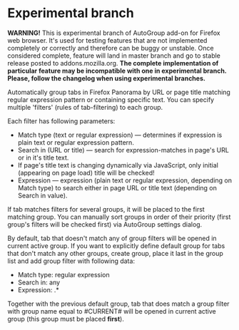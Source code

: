 # Experimental branch
**WARNING!** This is experimental branch of AutoGroup add-on for Firefox web browser.
It's used for testing features that are not implemented completely or correctly and therefore can be buggy or unstable.
Once considered complete, feature will land in master branch and go to stable release posted to addons.mozilla.org.
**The complete implementation of particular feature may be incompatible with one in experimental branch.**
**Please, follow the changelog when using experimental branches.**

Automatically group tabs in Firefox Panorama by URL or page title matching regular expression pattern or containing specific text. 
You can specify multiple 'filters' (rules of tab-filtering) to each group.

Each filter has following parameters:

 - Match type (text or regular expression) — determines if expression is plain text or regular expression pattern.
 - Search in (URL or title) — search for expression-matches in page's URL or in it's title text.
 - If page's title text is changing dynamically via JavaScript, only initial (appearing on page load) title will be checked!
 - Expression — expression (plain text or regular expression, depending on Match type) to search either in page URL or title text (depending on Search in value).

If tab matches filters for several groups, it will be placed to the first matching group.
You can manually sort groups in order of their priority (first group's filters will be checked first) via AutoGroup settings dialog.

By default, tab that doesn't match any of group filters will be opened in current active group.
If you want to explicitly define default group for tabs that don't match any other groups, create group, place it last in the group list and add group filter with following data:

 - Match type: regular expression
 - Search in: any
 - Expression: .* 

Together with the previous default group, tab that does match a group filter with group name equal to #CURRENT# will be opened in current active group (this group must be placed **first**).
